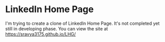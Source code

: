 # LinkedIn Home Page
I'm trying to create a clone of LinkedIn Home Page. It's not completed yet still in developing phase. You can view the site at https://sravya3175.github.io/LHG/

